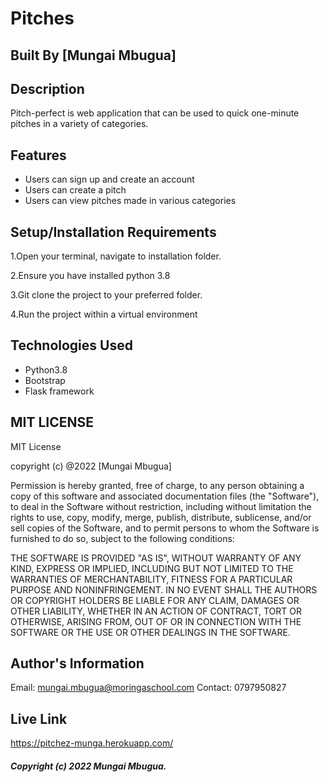 # Pitches
## Built By [Mungai Mbugua]

## Description
Pitch-perfect is web application that can be used to quick one-minute pitches in a variety of categories.


## Features
* Users can sign up and create an account
* Users can create a pitch
* Users can view pitches made in various categories


## Setup/Installation Requirements
1.Open your terminal, navigate to installation folder.

2.Ensure you have installed python 3.8

3.Git clone the project to your preferred folder.

4.Run the project within a virtual environment


## Technologies Used
* Python3.8
* Bootstrap
* Flask framework


## MIT LICENSE
MIT License

copyright (c) @2022 [Mungai Mbugua]

Permission is hereby granted, free of charge, to any person obtaining a copy
of this software and associated documentation files (the "Software"), to deal
in the Software without restriction, including without limitation the rights
to use, copy, modify, merge, publish, distribute, sublicense, and/or sell
copies of the Software, and to permit persons to whom the Software is
furnished to do so, subject to the following conditions:


THE SOFTWARE IS PROVIDED "AS IS", WITHOUT WARRANTY OF ANY KIND, EXPRESS OR
IMPLIED, INCLUDING BUT NOT LIMITED TO THE WARRANTIES OF MERCHANTABILITY,
FITNESS FOR A PARTICULAR PURPOSE AND NONINFRINGEMENT. IN NO EVENT SHALL THE
AUTHORS OR COPYRIGHT HOLDERS BE LIABLE FOR ANY CLAIM, DAMAGES OR OTHER
LIABILITY, WHETHER IN AN ACTION OF CONTRACT, TORT OR OTHERWISE, ARISING FROM,
OUT OF OR IN CONNECTION WITH THE SOFTWARE OR THE USE OR OTHER DEALINGS IN THE
SOFTWARE.

## Author's Information
Email: mungai.mbugua@moringaschool.com
Contact: 0797950827

## Live Link
https://pitchez-munga.herokuapp.com/

##### Copyright (c) 2022 Mungai Mbugua.